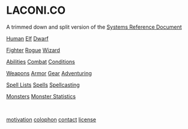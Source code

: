
# LACONI.CO

<p class="subtitle">A trimmed down and split version of the <a href="https://dnd.wizards.com/articles/features/systems-reference-document-srd">Systems Reference Document</a></p>


<a class="major" href="human.html">Human</a>
<a class="major" href="elf.html">Elf</a>
<a class="major" href="dwarf.html">Dwarf</a>

<a class="major" href="fighter.html">Fighter</a>
<a class="major" href="rogue.html">Rogue</a>
<a class="major" href="wizard.html">Wizard</a>

<a class="major" href="abilities.html">Abilities</a>
<a class="major" href="combat.html">Combat</a>
<a class="major" href="conditions.html">Conditions</a>

<a class="major" href="weapons.html">Weapons</a>
<a class="major" href="armor.html">Armor</a>
<a class="major" href="gear.html">Gear</a>
<a class="major" href="adventuring.html">Adventuring</a>

<a class="major" href="spell_lists.html">Spell Lists</a>
<a class="major" href="spells.html">Spells</a>
<a class="major" href="spellcasting.html">Spellcasting</a>

<a class="major" href="monsters.html">Monsters</a>
<a class="major" href="monster_statistics.html">Monster Statistics</a>


<br />

<a href="motivation.html">motivation</a>
<a href="colophon.html">colophon</a>
<a href="mailto:jmettraux+laconico@gmail.com">contact</a>
<a href="ogl.html">license</a>

